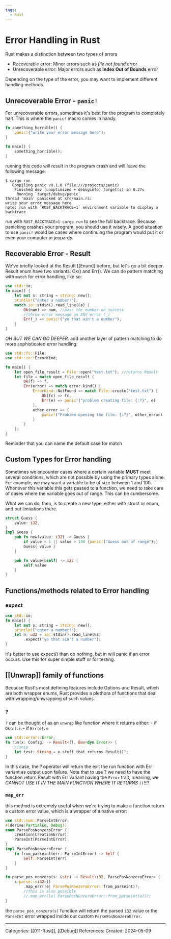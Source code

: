 ```yaml
---
tags:
  - Rust
---
```

# Error Handling in Rust
Rust makes a distinction between two types of errors
- Recoverable error: Minor errors such as _file not found_ error
- Unrecoverable error: Major errors such as **Index Out of Bounds** error

Depending on the type of the error, you may want to implement different handling methods.

## Unrecoverable Error - ```panic!```
For unrecoverable errors, sometimes it's best for the program to completely halt. This is where the ```panic!``` macro comes in handy.
```rust
fn something_horrible() {
	panic!("write your error message here");
}

fn main() {
	something_horrible();
}
```

running this code will result in the program crash and will leave the following message:

```
$ cargo run
   Compiling panic v0.1.0 (file:///projects/panic)
    Finished dev [unoptimized + debuginfo] target(s) in 0.27s
     Running `target/debug/panic`
thread 'main' panicked at src/main.rs:
write your error message here
note: run with `RUST_BACKTRACE=1` environment variable to display a backtrace
```

run with ```RUST_BACKTRACE=1 cargo run``` to see the full backtrace.
Because panicking crashes your program, you should use it wisely. A good situation to use ```panic!``` would be cases where continuing the program would put it or even your computer in jeopardy. 

## Recoverable Error - Result
We've briefly looked at the Result [[Enum]] before, but let's go a bit deeper. Result enum have two variants: Ok() and Err(). We can do pattern matching with ```match``` for error handling, like so:

```rust
use std::io;
fn main() {
	let mut s: string = string::new();
	println!("enter a number!");
	match io::stdin().read_line(&s) {
		Ok(num) => num, //pass the number on success
		//throw error message on ANY error (_)
		Err(_) => panic!("yo that ain't a number"),
	}
}
```

_OH BUT WE CAN GO DEEPER_. add another layer of pattern matching to do more sophisticated error handling:
```rust
use std::fs::File;
use std::io::ErrorKind;

fn main() {
	let open_file_result = File::open("test.txt"); //returns Result
	let file = match open_file_result {
		Ok(f) => f,
		Err(error) => match error.kind() {
			ErrorKind::NotFound => match File::create("test.txt") {
				Ok(fc) => fc,
				Err(e) => panic!("problem creating file: {:?}", e)
			},
			other_error => {
				panic!("Problem opening the file: {:?}", other_error)
			}
		}
	};
}
```
Reminder that you can name the default case for match

## Custom Types for Error handling
Sometimes we encounter cases where a certain variable **MUST** meet several conditions, which are not possible by using the primary types alone. For example, we may want a variable to be of size between 1 and 100. Whenever this variable this gets passed to a function, we need to take care of cases where the variable goes out of range. This can be cumbersome.

What we can do, then, is to create a new type, either with struct or enum, and put limitations there.
```rust
struct Guess {
	value: i32,
}
impl Guess {
	pub fn new(value: i32) -> Guess {
		if value < 1 || value > 100 {panic!("Guess out of range");}
		Guess{ value }
	}

	pub fn value(&self) -> i32 {
		self.value
	}
}
```

## Functions/methods related to Error handling
### expect
```rust
use std::io;
fn main() {
	let mut s: string = string::new();
	println!("enter a number!");
	let n: u32 = io::stdin().read_line(&s)
		.expect("yo that ain't a number");
}
```
it's better to use expect() than do nothing, but in will panic if an error occurs. Use this for super simple stuff or for testing.

## [[Unwrap]] family of functions
Because Rust's most defining features include Options and Result, which are both wrapper enums, Rust provides a plethora of functions that deal with wrapping/unwrapping of such values. 

### ?
`?` can be thought of as an `unwrap` like function where it returns either:
	- if `Ok(n)`: `n`
	- if `Err(e)`: `e`
```rust
use std::error::Error;
fn run(x: Config) -> Result<(), Box<dyn Error>> {
	//snip
	let test: String = x.stuff_that_returns_Result()?;
}
```
In this case, the ? operator will return the exit the run function with Err variant as output upon failure. Note that to use ? we need to have the function return Result with Err variant having the ```Error``` trait, meaning, we _CANNOT USE IT IN THE MAIN FUNCTION WHERE IT RETURNS `()`!!!!_

### `map_err`
this method is extremely useful when we're trying to make a function return a custom error value, which is a wrapper of a native error:
```rust
use std::num::ParseIntError;
#[derive(PartialEq, Debug)]
enum ParsePosNonzeroError {
	Creation(CreationError),
	ParseInt(ParseIntError),
}
impl ParsePosNonzeroError {
	fn from_parseint(err: ParseIntError) -> Self {
		Self::ParseInt(err)
	}
}

fn parse_pos_nonzero(s: &str) -> Result<i32, ParsePosNonzeroError> {
	s.parse::<i32>()
		.map_err(|e| ParsePosNonzeroError::from_parseint)?;
		//this is also possible
		//.map_err(|e| ParsePosNonzeroError::from_parseint(e))?;
}
```
the `parse_pos_nonzero(s)` function will return the parsed `i32` value or the `ParseInt` error wrapped inside our custom `ParsePosNonzeroError`.

---
Categories: [[011-Rust]], [[Debug]] 
References: 
Created: 2024-05-09